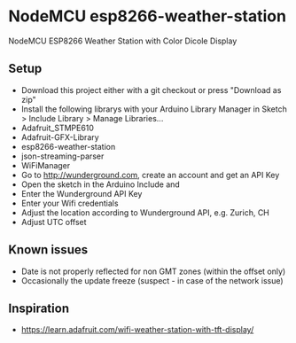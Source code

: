 # NodeMCU esp8266-weather-station

NodeMCU ESP8266 Weather Station with Color Dicole Display

## Setup

* Download this project either with a git checkout or press "Download as zip"
* Install the following librarys with your Arduino Library Manager in Sketch > Include Library > Manage Libraries...
 * Adafruit_STMPE610
 * Adafruit-GFX-Library
 * esp8266-weather-station
 * json-streaming-parser
 * WiFiManager
* Go to http://wunderground.com, create an account and get an API Key
* Open the sketch in the Arduino Include and
 * Enter  the Wunderground API Key
 * Enter your Wifi credentials
 * Adjust the location according to Wunderground API, e.g. Zurich, CH
 * Adjust UTC offset

## Known issues
* Date is not properly reflected for non GMT zones (within the offset only)
* Occasionally the update freeze (suspect - in case of the network issue)

## Inspiration
* https://learn.adafruit.com/wifi-weather-station-with-tft-display/
